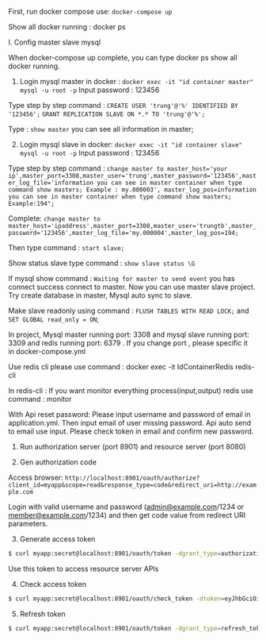 First, run docker compose use: `docker-compose up`

Show all docker running : docker ps

I. Config master slave mysql

When docker-compose up complete, you can type docker ps show all docker running.
1. Login mysql master in docker : `docker exec -it "id container master" mysql -u root -p`
Input password : 123456

Type step by step command : 
`CREATE USER 'trung'@'%' IDENTIFIED BY '123456';`
`GRANT REPLICATION SLAVE ON *.* TO 'trung'@'%';`

Type : `show master` you can see all information in master;

2. Login mysql slave in docker: `docker exec -it "id container slave" mysql -u root -p`
Input password : 123456

Type step by step command : 
`change master to master_host='your ip',master_port=3308,master_user='trung',master_password='123456',master_log_file='information you can see in master container when type command show masters; Example : my.000003', master_log_pos=information you can see in master container when type command show masters; Example:194";
`

Complete: `change master to master_host='ipaddress',master_port=3308,master_user='trungtb',master_password='123456',master_log_file='my.000004',master_log_pos=194;`

Then type command : `start slave;`

Show status slave type command : `show slave status \G`

If mysql show command : `Waiting for master to send event` you has connect success connect to master.
Now you can use master slave project. Try create database in master, Mysql auto sync to slave. 

Make slave readonly using command : `FLUSH TABLES WITH READ LOCK;` and `SET GLOBAL read_only = ON`;

In project, Mysql master running port: 3308 and mysql slave running port: 3309 and redis running port:  6379 . If you change port , please specific it  
in docker-compose.yml

Use redis cli please use command : docker exec -it IdContainerRedis redis-cli

In redis-cli : If you want monitor everything process(input,output) redis use command : monitor

With Api reset password: Please input username and password of email in application.yml. Then input email of user missing password.
Api auto send to email use input. Please check token in email and confirm new password.


1. Run authorization server (port 8901) and resource server (port 8080)

2. Gen authorization code

Access browser: `http://localhost:8901/oauth/authorize?client_id=myapp&scope=read&response_type=code&redirect_uri=http://example.com`

Login with valid username and password (admin@example.com/1234 or member@example.com/1234) and then get code value from redirect URI parameters.

3. Generate access token

```bash
$ curl myapp:secret@localhost:8901/oauth/token -dgrant_type=authorization_code -dredirect_uri=http://example.com -dcode=fIe1rY
```

Use this token to access resource server APIs

4. Check access token

```bash
$ curl myapp:secret@localhost:8901/oauth/check_token -dtoken=eyJhbGciOiJIUzI1NiIsInR5cCI6IkpXVCJ9.eyJhdWQiOlsibXlhcGkiXSwidXNlcl9uYW1lIjoiYWRtaW4iLCJzY29wZSI6WyJyZWFkIl0sImlkIjo5LCJleHAiOjE1NzEzODM1MzYsImF1dGhvcml0aWVzIjpbIlJPTEVfQURNSU4iXSwianRpIjoiODk4NjZjY2MtZTY2MC00ZWM2LTlhYTAtZTAzOGY4OTIxNjVjIiwiY2xpZW50X2lkIjoibXlhcHAifQ.q7gtCyoEJRfvs6fTGpnmgEJNM9EG1UCGLyF2qIn1hU0
```

5. Refresh token

```bash
$ curl myapp:secret@localhost:8901/oauth/token -dgrant_type=refresh_token -drefresh_token=eyJhbGciOiJIUzI1NiIsInR5cCI6IkpXVCJ9.eyJhdWQiOlsibXlhcGkiXSwidXNlcl9uYW1lIjoiYWRtaW4iLCJzY29wZSI6WyJyZWFkIl0sImlkIjo5LCJleHAiOjE1NzEzODM1MzYsImF1dGhvcml0aWVzIjpbIlJPTEVfQURNSU4iXSwianRpIjoiODk4NjZjY2MtZTY2MC00ZWM2LTlhYTAtZTAzOGY4OTIxNjVjIiwiY2xpZW50X2lkIjoibXlhcHAifQ.q7gtCyoEJRfvs6fTGpnmgEJNM9EG1UCGLyF2qIn1hU0
```

